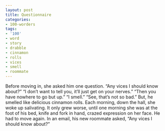 ```yaml
---
layout: post
title: Questionnaire
categories:
- 100-worders
tags:
- '100'
- word
- story
- drabble
- cinnamon
- rolls
- vices
- smell
- roommate
---
```

Before moving in, she asked him one question.
“Any vices I should know about?”
“I don’t want to tell you, it’ll just get on your nerves.”
“Then you have nowhere to go but up.”
“I smell.”
“See, that’s not so bad.”
But, he smelled like delicious cinnamon rolls. Each morning, down the hall, she woke up salivating. It only grew worse, until one morning she was at the foot of his bed, knife and fork in hand, crazed expression on her face.
He had to move again. In an email, his new roommate asked, “Any vices I should know about?”
